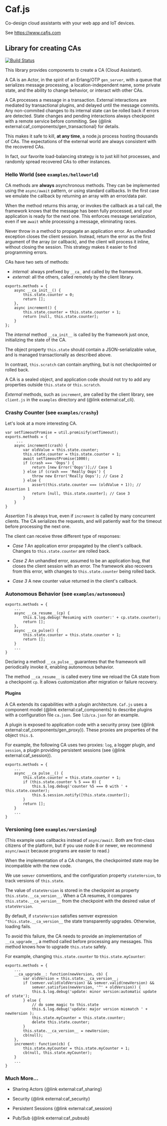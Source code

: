 # Caf.js

Co-design cloud assistants with your web app and IoT devices.

See https://www.cafjs.com

## Library for creating CAs
[![Build Status](https://travis-ci.org/cafjs/caf_ca.svg?branch=master)](https://travis-ci.org/cafjs/caf_ca)

This library provides components to create a CA (Cloud Assistant).

A CA is an Actor, in the spirit of an Erlang/OTP `gen_server`, with a queue that serializes message processing, a location-independent name, some private state, and the ability to change behavior, or interact with other CAs.

A CA processes a message in a transaction. External interactions are mediated by transactional plugins, and delayed until the message commits. Any non-commited changes to its internal state can be rolled back if errors are detected. State changes and pending interactions always checkpoint with a remote service before commiting. See {@link external:caf_components/gen_transactional} for details.

This makes it safe to kill, **at any time**, a node.js process hosting thousands of  CAs. The expectations of the external world are always consistent with the recovered CAs.

In fact, our favorite load-balancing strategy is to just kill hot processes, and randomly spread recovered CAs to other instances.

### Hello World (see `examples/helloworld`)

CA methods are **always** asynchronous methods. They can be implemented using the `async/await` pattern, or using standard callbacks. In the first case we emulate the callback by returning an array with an error/data pair.

When the method returns this array, or invokes the callback as a tail call, the framework knows that the message has been fully processed, and your application is ready for the next one. This enforces message serialization, even if we `await` while processing a message, eliminating races.

Never throw in a method to propagate an application error. An unhandled exception closes the client session. Instead, return the error as the first argument of the array (or callback), and the client will process it inline, without closing the session. This strategy makes it easier to find programming errors.

CAs have two sets of methods:

* *internal:* always prefixed by `__ca_` and called by the framework.
* *external:* all the others, called remotely by the client library.

```
exports.methods = {
    async __ca_init__() {
        this.state.counter = 0;
        return [];
    },
    async increment() {
        this.state.counter = this.state.counter + 1;
        return [null, this.state.counter];
    }
};
```

The *internal* method `__ca_init__` is called by the framework just once, initializing the state of the CA.

The object property `this.state` should contain a JSON-serializable value, and is managed transactionally as described above.

In contrast, `this.scratch` can contain anything, but is not checkpointed or rolled back.

A CA is a sealed object, and application code should not try to add any properties outside `this.state` or `this.scratch`.

*External* methods, such as `increment`, are called by the client library, see `client.js` in the `examples` directory and {@link external:caf_cli}.


### Crashy Counter (see `examples/crashy`)

Let's look at a more interesting CA.

```
var setTimeoutPromise = util.promisify(setTimeout);
exports.methods = {
     ...
    async increment(crash) {
        var oldValue = this.state.counter;
        this.state.counter = this.state.counter + 1;
        await setTimeoutPromise(1000);
        if (crash === 'Oops') {
            return [new Error('Oops')];// Case 1
        } else if (crash === 'Really Oops') {
            throw new Error('Really Oops'); // Case 2
        } else {
            assert(this.state.counter === (oldValue + 1)); // Assertion 1
            return [null, this.state.counter]; // Case 3
        }
    }
}
```

*Assertion 1* is always true, even if `increment` is called by many concurrent clients. The CA serializes the requests, and will patiently wait for the timeout  before processing the next one.

The client can receive three different type of responses:

* *Case 1* An application error propagated by the client's callback. Changes to `this.state.counter` are rolled back.

* *Case 2* An unhandled error, assumed to be an application bug, that closes the client session with an error. The framework also recovers from this error, with changes to `this.state.counter` being rolled back.

* *Case 3* A new counter value returned in the client's callback.


### Autonomous Behavior (see `examples/autonomous`)

```
exports.methods = {
    ...
    async __ca_resume__(cp) {
        this.$.log.debug('Resuming with counter:' + cp.state.counter);
        return [];
    },
    async __ca_pulse() {
        this.state.counter = this.state.counter + 1;
        return [];
    }
    ...
}
```

Declaring a method `__ca_pulse__` guarantees that the framework will periodically invoke it, enabling autonomous behavior.

The method `__ca_resume__` is called every time we reload the CA state from a checkpoint `cp`. It allows customization after migration or failure recovery.


#### Plugins

A CA extends its capabilities with a plugin architecture. `Caf.js` uses a component model {@link external:caf_components} to describe plugins with a configuration file `ca.json`. See `lib/ca.json` for an example.

A plugin is exposed to application code with a security proxy (see {@link external:caf_components/gen_proxy}). These proxies are properties of the object `this.$`.

For example, the following CA uses two proxies: `log`, a logger plugin, and `session`, a plugin providing persistent sessions (see {@link external:caf_session}).

```
exports.methods = {
    ...
    async __ca_pulse__() {
        this.state.counter = this.state.counter + 1;
        if (this.state.counter % 5 === 0) {
            this.$.log.debug('counter %5 === 0 with ' + this.state.counter);
            this.$.session.notify([this.state.counter]);
        }
        return [];
    }
    ...
}
```

### Versioning (see `examples/versioning`)

(This example uses callbacks instead of `async/await`. Both are first-class citizens of the platform, but if you use node 8 or newer, we recommend `async/await` because programs are easier to read.)

When the implementation of a CA changes, the checkpointed state may be incompatible with the new code.

We use `semver` conventions, and the configuration property `stateVersion`, to track versions of `this.state`.

The value of `stateVersion` is stored in the checkpoint as property `this.state.__ca_version__`. When a CA resumes, it compares `this.state.__ca_version__` from the checkpoint with the desired value of `stateVersion`.

By default, if `stateVersion` satisfies semver expression `^this.state.__ca_version__` the state transparently upgrades. Otherwise, loading fails.

To avoid this failure, the CA needs to provide an implementation of `__ca_upgrade__`, a method called before processing any messages. This method knows how to upgrade `this.state` safely.

For example, changing `this.state.counter` to `this.state.myCounter`:

```
exports.methods = {
    ...
    __ca_upgrade__: function(newVersion, cb) {
        var oldVersion = this.state.__ca_version__;
        if (semver.valid(oldVersion) && semver.valid(newVersion) &&
            semver.satisfies(newVersion, '^' + oldVersion)) {
            this.$.log.debug('update: minor version:automatic update of state');
        } else {
            // do some magic to this.state
            this.$.log.debug('update: major version mismatch ' + newVersion );
            this.state.myCounter = this.state.counter;
            delete this.state.counter;
        }
        this.state.__ca_version__ = newVersion;
        cb(null);
    },
    increment: function(cb) {
        this.state.myCounter = this.state.myCounter + 1;
        cb(null, this.state.myCounter);
    }
    ...
}
```

### Much More...

* Sharing Actors {@link external:caf_sharing}

* Security {@link external:caf_security}

* Persistent Sessions {@link external:caf_session}

* Pub/Sub {@link external:caf_pubsub}
